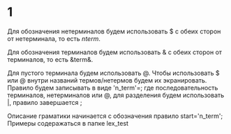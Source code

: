 # 1
Для обозначения нетерминалов будем использовать $ с обеих сторон от нетерминала, то есть $nterm$.

Для обозначения терминалов будем использовать & с обеих сторон от терминалов, то есть &term&.

Для пустого терминала будем использовать @.
Чтобы использовать $ или @ внутри названий термов/нетермов будем их экранировать.
Правило будем записывать в виде 'n_term'=<expression>; где <expression> последовательность терминалов, нетерминалов или @, для разделения будем использовать |, правило завершается ;

Описание граматики начинается с обозначения правило start='n_term';
Примеры содеражаться в папке lex_test
